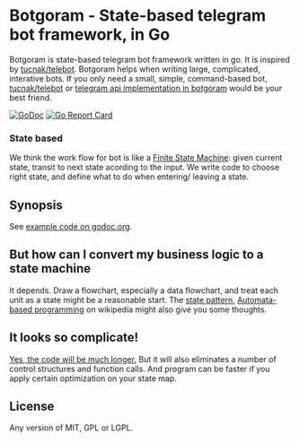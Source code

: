 # Botgoram - State-based telegram bot framework, in Go

Botgoram is state-based telegram bot framework written in go. It is inspired by [tucnak/telebot](https://github.com/tucnak/telebot). Botgoram helps when writing large, complicated, interative bots. If you only need a small, simple, command-based bot, [tucnak/telebot](https://github.com/tucnak/telebot) or [telegram api implementation in botgoram](https://godoc.org/github.com/Patrolavia/botgoram/telegram) would be your best friend.

[![GoDoc](https://godoc.org/github.com/Patrolavia/botgoram?status.svg)](https://godoc.org/github.com/Patrolavia/botgoram)
[![Go Report Card](https://goreportcard.com/badge/github.com/Patrolavia/botgoram)](https://goreportcard.com/report/github.com/Patrolavia/botgoram)

### State based

We think the work flow for bot is like a [Finite State Machine](https://en.wikipedia.org/wiki/Finite-state_machine): given current state, transit to next state acording to the input. We write code to choose right state, and define what to do when entering/ leaving a state.

## Synopsis

See [example code on godoc.org](https://godoc.org/github.com/Patrolavia/botgoram#example-package).

## But how can I convert my business logic to a state machine

It depends. Draw a flowchart, especially a data flowchart, and treat each unit as a state might be a reasonable start. The [state pattern](https://en.wikipedia.org/wiki/State_pattern), [Automata-based programming](https://en.wikipedia.org/wiki/Automata-based_programming) on wikipedia might also give you some thoughts.

## It looks so complicate!

[Yes, the code will be much longer.](https://en.wikipedia.org/wiki/Automata-based_programming#Automata-based_style_program) But it will also eliminates a number of control structures and function calls. And program can be faster if you apply certain optimization on your state map.

## License

Any version of MIT, GPL or LGPL.
